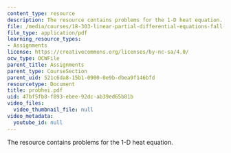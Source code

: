 ```yaml
---
content_type: resource
description: The resource contains problems for the 1-D heat equation.
file: /media/courses/18-303-linear-partial-differential-equations-fall-2006/47bf5fb8f893ebee92dcab39ed65b81b_probhei.pdf
file_type: application/pdf
learning_resource_types:
- Assignments
license: https://creativecommons.org/licenses/by-nc-sa/4.0/
ocw_type: OCWFile
parent_title: Assignments
parent_type: CourseSection
parent_uid: 521c6da8-15b1-0900-0e9b-dbea9f146bfd
resourcetype: Document
title: probhei.pdf
uid: 47bf5fb8-f893-ebee-92dc-ab39ed65b81b
video_files:
  video_thumbnail_file: null
video_metadata:
  youtube_id: null
---
```

The resource contains problems for the 1-D heat equation.